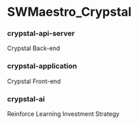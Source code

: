 # SWMaestro_Crypstal

### crypstal-api-server
Crypstal Back-end

### crypstal-application
Crypstal Front-end

### crypstal-ai
Reinforce Learning Investment Strategy
